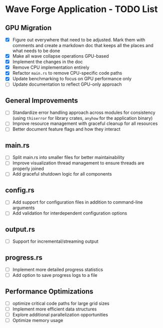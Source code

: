 # Wave Forge Application - TODO List

## GPU Migration

- [x] Figure out everywhere that need to be adjusted. Mark them with comments and create a markdown doc that keeps all the places and what needs to be done
- [x] Make all wave collapse operations GPU-based
- [x] Implement the changes in the doc
- [x] Remove CPU implementation entirely
- [x] Refactor `main.rs` to remove CPU-specific code paths
- [x] Update benchmarking to focus on GPU performance only
- [ ] Update documentation to reflect GPU-only approach

## General Improvements

- [ ] Standardize error handling approach across modules for consistency (using `thiserror` for library crates, `anyhow` for the application binary)
- [ ] Improve resource management with graceful cleanup for all resources
- [ ] Better document feature flags and how they interact

## main.rs

- [ ] Split main.rs into smaller files for better maintainability
- [ ] Improve visualization thread management to ensure threads are properly joined
- [ ] Add graceful shutdown logic for all components

## config.rs

- [ ] Add support for configuration files in addition to command-line arguments
- [ ] Add validation for interdependent configuration options

## output.rs

- [ ] Support for incremental/streaming output

## progress.rs

- [ ] Implement more detailed progress statistics
- [ ] Add option to save progress logs to a file

## Performance Optimizations

- [ ] optimize critical code paths for large grid sizes
- [ ] Implement more efficient data structures
- [ ] Explore additional parallelization opportunities
- [ ] Optimize memory usage
